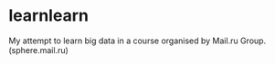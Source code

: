 # learnlearn

My attempt to learn big data in a course organised by Mail.ru Group. (sphere.mail.ru)
